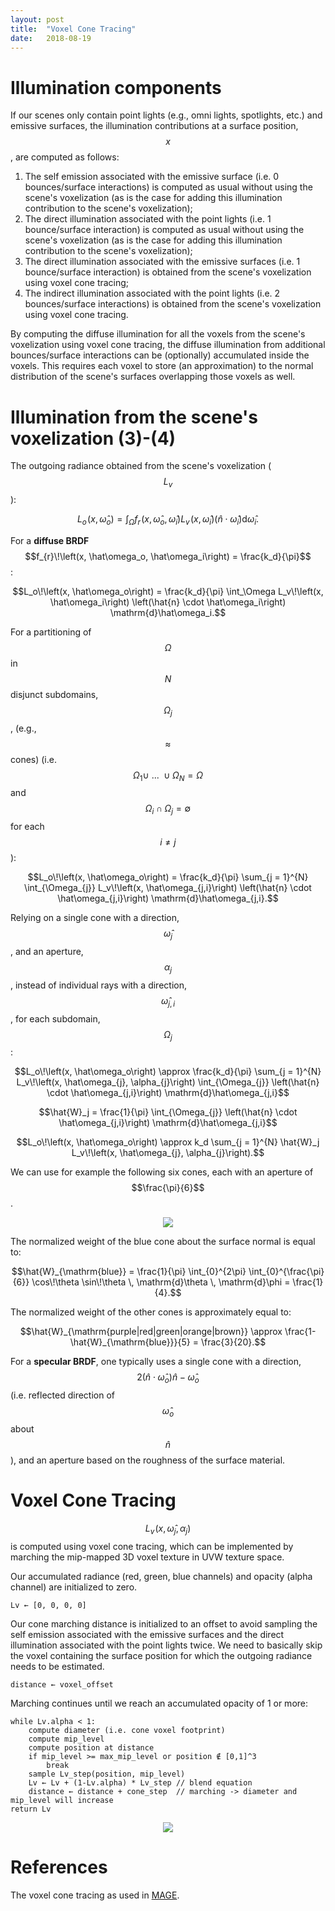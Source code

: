 ```yaml
---
layout: post
title:  "Voxel Cone Tracing"
date:   2018-08-19
---
```


# Illumination components

If our scenes only contain point lights (e.g., omni lights, spotlights, etc.) and emissive surfaces, the illumination contributions at a surface position, $$x$$, are computed as follows:

 1. The self emission associated with the emissive surface (i.e. 0 bounces/surface interactions) is computed as usual without using the scene's voxelization (as is the case for adding this illumination contribution to the scene's voxelization);
 2. The direct illumination associated with the point lights (i.e. 1 bounce/surface interaction) is computed as usual without using the scene's voxelization (as is the case for adding this illumination contribution to the scene's voxelization);
 3. The direct illumination associated with the emissive surfaces (i.e. 1 bounce/surface interaction) is obtained from the scene's voxelization using voxel cone tracing;
 4. The indirect illumination associated with the point lights (i.e. 2 bounces/surface interactions) is obtained from the scene's voxelization using voxel cone tracing.

By computing the diffuse illumination for all the voxels from the scene's voxelization using voxel cone tracing, the diffuse illumination from additional bounces/surface interactions can be (optionally) accumulated inside the voxels. This requires each voxel to store (an approximation) to the normal distribution of the scene's surfaces overlapping those voxels as well.

# Illumination from the scene's voxelization (3)-(4)

The outgoing radiance obtained from the scene's voxelization ($$L_v$$):

$$L_o\!\left(x, \hat\omega_o\right) = \int_\Omega f_{r}\!\left(x, \hat\omega_o, \hat\omega_i\right) L_v\!\left(x, \hat\omega_i\right) \left(\hat{n} \cdot \hat\omega_i\right) \mathrm{d}\hat\omega_i.$$

For a **diffuse BRDF** $$f_{r}\!\left(x, \hat\omega_o, \hat\omega_i\right) = \frac{k_d}{\pi}$$:

$$L_o\!\left(x, \hat\omega_o\right) = \frac{k_d}{\pi} \int_\Omega L_v\!\left(x, \hat\omega_i\right) \left(\hat{n} \cdot \hat\omega_i\right) \mathrm{d}\hat\omega_i.$$

For a partitioning of $$\Omega$$ in $$N$$ disjunct subdomains, $$\Omega_j$$, (e.g., $$\approx$$ cones) (i.e. $$\Omega_1 \cup~...~\cup \Omega_N = \Omega$$ and $$\Omega_i \cap \Omega_j = \emptyset$$ for each $$i \ne j$$):

$$L_o\!\left(x, \hat\omega_o\right) = \frac{k_d}{\pi} \sum_{j = 1}^{N} \int_{\Omega_{j}}  L_v\!\left(x, \hat\omega_{j,i}\right) \left(\hat{n} \cdot \hat\omega_{j,i}\right) \mathrm{d}\hat\omega_{j,i}.$$

Relying on a single cone with a direction, $$\hat\omega_{j}$$, and an aperture, $$\alpha_{j}$$, instead of individual rays with a direction, $$\hat\omega_{j,i}$$, for each subdomain, $$\Omega_j$$: 

$$L_o\!\left(x, \hat\omega_o\right) \approx \frac{k_d}{\pi} \sum_{j = 1}^{N} L_v\!\left(x, \hat\omega_{j}, \alpha_{j}\right) \int_{\Omega_{j}} \left(\hat{n} \cdot \hat\omega_{j,i}\right) \mathrm{d}\hat\omega_{j,i}$$

$$\hat{W}_j = \frac{1}{\pi} \int_{\Omega_{j}} \left(\hat{n} \cdot \hat\omega_{j,i}\right) \mathrm{d}\hat\omega_{j,i}$$

$$L_o\!\left(x, \hat\omega_o\right) \approx k_d \sum_{j = 1}^{N} \hat{W}_j L_v\!\left(x, \hat\omega_{j}, \alpha_{j}\right).$$

We can use for example the following six cones, each with an aperture of $$\frac{\pi}{6}$$.

<p align="center"><img src="https://i.stack.imgur.com/TbALB.png"></p>

The normalized weight of the blue cone about the surface normal is equal to:

$$\hat{W}_{\mathrm{blue}} = \frac{1}{\pi} \int_{0}^{2\pi} \int_{0}^{\frac{\pi}{6}} \cos\!\theta \sin\!\theta \, \mathrm{d}\theta \, \mathrm{d}\phi = \frac{1}{4}.$$

The normalized weight of the other cones is approximately equal to:

$$\hat{W}_{\mathrm{purple|red|green|orange|brown}} \approx \frac{1-\hat{W}_{\mathrm{blue}}}{5} = \frac{3}{20}.$$

For a **specular BRDF**, one typically uses a single cone with a direction, $$2 \left(\hat{n} \cdot \hat\omega_o\right) \hat{n}-\hat\omega_o$$ (i.e. reflected direction of $$\hat\omega_o$$ about $$\hat{n}$$), and an aperture based on the roughness of the surface material.

# Voxel Cone Tracing

$$L_v\!\left(x, \hat\omega_{j}, \alpha_{j}\right)$$ is computed using voxel cone tracing, which can be implemented by marching the mip-mapped 3D voxel texture in UVW texture space.

Our accumulated radiance (red, green, blue channels) and opacity (alpha channel) are initialized to zero. 

    Lv ← [0, 0, 0, 0]

Our cone marching distance is initialized to an offset to avoid sampling the self emission associated with the emissive surfaces and the direct illumination associated with the point lights twice. We need to basically skip the voxel containing the surface position for which the outgoing radiance needs to be estimated.

    distance ← voxel_offset

Marching continues until we reach an accumulated opacity of 1 or more:

    while Lv.alpha < 1:
    	compute diameter (i.e. cone voxel footprint)
    	compute mip_level
    	compute position at distance
    	if mip_level >= max_mip_level or position ∉ [0,1]^3
    	    break
    	sample Lv_step(position, mip_level)
    	Lv ← Lv + (1-Lv.alpha) * Lv_step // blend equation
    	distance ← distance + cone_step  // marching -> diameter and mip_level will increase
    return Lv

<p align="center"><img src="https://i.stack.imgur.com/dGx7V.png"></p>

# References
The voxel cone tracing as used in [MAGE](https://github.com/matt77hias/MAGE/blob/master/MAGE/Shaders/shaders/vct.hlsli).
